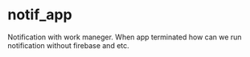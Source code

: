 # notif_app
Notification with work maneger. When app terminated how can we run notification without firebase and etc.
